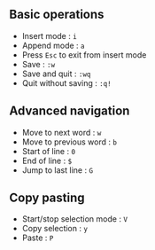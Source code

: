 ## Basic operations
- Insert mode : `i`  
- Append mode : `a`
- Press `Esc` to exit from insert mode  
- Save : `:w`  
- Save and quit : `:wq`  
- Quit without saving : `:q!`  

## Advanced navigation
- Move to next word : `w`  
- Move to previous word : `b`  
- Start of line : `0`  
- End of line : `$`  
- Jump to last line : `G`

## Copy pasting
- Start/stop selection mode : `V`  
- Copy selection : `y`  
- Paste : `P`
